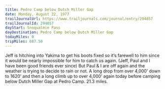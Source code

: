 ```yaml
---
title: Pedro Camp below Dutch Miller Gap
date: Monday, August 22, 1977
trailJournalUrl: https://www.trailjournals.com/journal/entry/294857
trailJournalId: 294857
dayStart: Snoqualmie Pass
dayDestination: Pedro Camp below Dutch Miller Gap
todayMiles: 0
tripMiles: 687.50
---
```

Jeff is hitching into Yakima to get his boots fixed so it’s farewell to him since it would be nearly impossible for him to catch us again. (Jeff, Paul and I have been good friends ever since) But Paul & I are off again and the weather is trying to decide to rain or not. A long drop from over 4,000’ down to 1620’ and then a long climb up to over 4,000’ again today before camping below Dutch Miller Gap at Pedro Camp. 21.3 miles.
